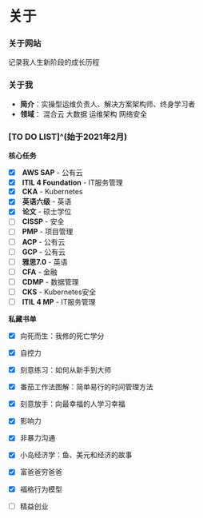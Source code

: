 # 关于


### 关于网站

<i class="fas fa-seedling fa-fw"></i> 记录我人生新阶段的成长历程

### 关于我

+ <i class="fa-solid fa-info fa-fw"></i>**简介**：实操型运维负责人、解决方案架构师、终身学习者
+ <i class="fas fa-user-tie fa-fw"></i>**领域**：<i class="fas fa-cloud-upload-alt fa-fw"></i> 混合云 <i class="fas fa-layer-group"></i> 大数据 <i class="far fa-object-group fa-fw"></i> 运维架构 <i class="fas fa-user-shield fa-fw"></i> 网络安全

### [TO DO LIST]^(始于2021年2月)

<i class="fas fa-tasks fa-fw"></i> **核心任务**
- [x] <i class="fab fa-aws fa-fw"></i> **AWS SAP** - 公有云
- [x] <i class="fas fa-cogs fa-fw"></i> **ITIL 4 Foundation** - IT服务管理
- [x] <i class="fas fa-dharmachakra fa-fw"></i> **CKA** - Kubernetes
- [x] <i class="fas fa-language fa-fw"></i> **英语六级** - 英语
- [x] <i class="fas fa-graduation-cap fa-fw"></i> **论文** - 硕士学位
- [ ] <i class="fas fa-user-shield fa-fw"></i> **CISSP** - 安全
- [ ] <i class="fas fa-users-cog fa-fw"></i> **PMP** - 项目管理
- [ ] <i class="fas fa-cloud fa-fw"></i> **ACP** - 公有云
- [ ] <i class="fab fa-google fa-fw"></i> **GCP** - 公有云
- [ ] <i class="fas fa-language fa-fw"></i> **雅思7.0** - 英语
- [ ] <i class="fas fa-hand-holding-usd fa-fw"></i> **CFA** - 金融
- [ ] <i class="fas fa-user-tag fa-fw"></i> **CDMP** - 数据管理
- [ ] <i class="fas fa-dharmachakra fa-fw"></i> **CKS** - Kubernetes安全
- [ ] <i class="fas fa-cogs fa-fw"></i> **ITIL 4 MP** - IT服务管理

<i class="fas fa-book-open fa-fw"></i> **私藏书单**

- [x] 向死而生：我修的死亡学分
- [x] 自控力
- [x] 刻意练习：如何从新手到大师
- [x] 番茄工作法图解：简单易行的时间管理方法
- [x] 刻意放手：向最幸福的人学习幸福
- [x] 影响力
- [x] 非暴力沟通
- [x] 小岛经济学：鱼、美元和经济的故事
- [x] 富爸爸穷爸爸
- [x] 福格行为模型
- [ ] 精益创业

